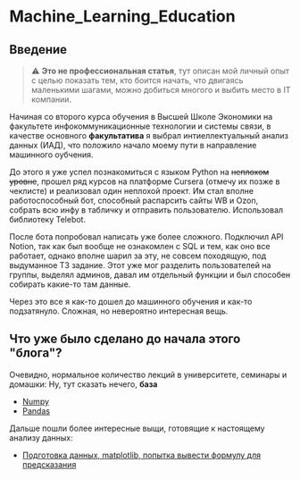 # Machine_Learning_Education
## Введение

> :warning: **Это не профессиональная статья**, тут описан мой личный опыт с целью показать тем, кто боится начать, что двигаясь маленькими шагами, можно добиться многого и выбить место в IT компании.

Начиная со второго курса обучения в Высшей Школе Экономики на факультете инфокоммуникационные технологии и системы связи, в качестве основного **факультатива** я выбрал интиеллектуальный анализ данных (ИАД), что положило начало моему пути в направление машинного оубчения.

До этого я уже успел познакомиться с языком Python на ~~неплохом уровне~~, прошел ряд курсов на платформе Cursera (отмечу их позже в чеклисте) и реализовал один неплохой проект. Им стал вполне работоспособный бот, способный распарсить сайты WB и Ozon, собрать всю инфу в табличку и отправить пользователю. Использовал библиотеку Telebot.

После бота попробовал написать уже более сложного. Подключил API Notion, так как был вообще не ознакомлен с SQL и тем, как оно все работает, однако вполне шарил за эту, не совсем походящую, под выдуманное ТЗ задание. Этот уже мог разделить пользователей на группы, выделял админов, давал им отдельный функции и был способен собирать какие-то там данные.

Через это все я как-то дошел до машинного обучения и как-то подзатянуло. Сложная, но невероятно интересная вещь.

## Что уже было сделано до начала этого "блога"? 

Очевидно, нормальное количество лекций в университете, семинары и домашки:
Ну, тут сказать нечего, **база**
+ [Numpy](https://github.com/AndreyTss/Machine_Learning_Education/blob/master/HW_01/hw01-numpy_solved.ipynb/)
+ [Pandas](https://github.com/AndreyTss/Machine_Learning_Education/blob/master/HW_02/hw02_pandas_solved.ipynb/)

Дальше пошли более интересные выщи, готовящие к настоящему анализу данных:
+ [Подготовка данных, matplotlib, попытка вывести формулу для предсказания](https://github.com/AndreyTss/Machine_Learning_Education/blob/master/HW_03/hw03-EDA_solved.ipynb)